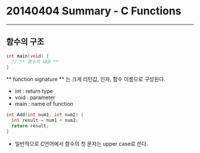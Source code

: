 # 20140404 Summary - C Functions
---
## 함수의 구조
```c
int main(void) {
  // ** 함수의 내용 **
}
```
** function signature ** 는 크게 리턴값, 인자, 함수 이름으로 구성된다.
- int : return type
- void : parameter
- main : name of function

```c
int Add(int num1, int num2) {
  int result = num1 + num2;
  return result;
}
```
- 일반적으로 C언어에서 함수의 첫 문자는 upper case로 쓴다.
